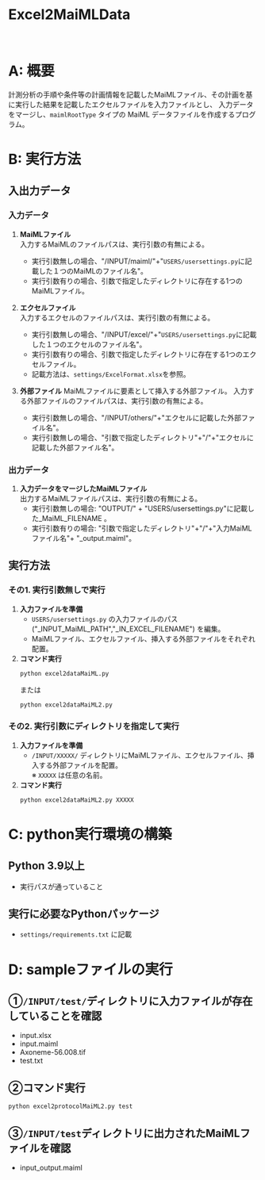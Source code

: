 # Excel2MaiMLData
<br/>

# A: 概要
計測分析の手順や条件等の計画情報を記載したMaiMLファイル、その計画を基に実行した結果を記載したエクセルファイルを入力ファイルとし、
入力データをマージし、`maimlRootType` タイプの MaiML データファイルを作成するプログラム。

# B: 実行方法
## 入出力データ
### 入力データ
1. **MaiMLファイル**  
   入力するMaiMLのファイルパスは、実行引数の有無による。
   - 実行引数無しの場合、"/INPUT/maiml/"+"`USERS/usersettings.py`に記載した１つのMaiMLのファイル名"。
   - 実行引数有りの場合、引数で指定したディレクトリに存在する1つのMaiMLファイル。

2. **エクセルファイル**  
   入力するエクセルのファイルパスは、実行引数の有無による。
   - 実行引数無しの場合、"/INPUT/excel/"+"`USERS/usersettings.py`に記載した１つのエクセルのファイル名"。
   - 実行引数有りの場合、引数で指定したディレクトリに存在する1つのエクセルファイル。
   - 記載方法は、`settings/ExcelFormat.xlsx`を参照。

3. **外部ファイル**
   MaiMLファイルに<insertion>要素として挿入する外部ファイル。
   入力する外部ファイルのファイルパスは、実行引数の有無による。
   - 実行引数無しの場合、"/INPUT/others/"+"エクセルに記載した外部ファイル名"。
   - 実行引数無しの場合、"引数で指定したディレクトリ"+"/"+"エクセルに記載した外部ファイル名"。

### 出力データ
1. **入力データをマージしたMaiMLファイル**  
   出力するMaiMLファイルパスは、実行引数の有無による。
   - 実行引数無しの場合: "OUTPUT/" + "USERS/usersettings.py"に記載した_MaiML_FILENAME 。
   - 実行引数有りの場合: "引数で指定したディレクトリ"+"/"+"入力MaiMLファイル名"+ "_output.maiml"。

## 実行方法
### その1. 実行引数無しで実行
1. **入力ファイルを準備**
   - `USERS/usersettings.py` の入力ファイルのパス ("_INPUT_MaiML_PATH","_IN_EXCEL_FILENAME") を編集。
   - MaiMLファイル、エクセルファイル、挿入する外部ファイルをそれぞれ配置。
2. **コマンド実行**
   ```sh
   python excel2dataMaiML.py
   ```
   または
   ```sh
   python excel2dataMaiML2.py
   ```

### その2. 実行引数にディレクトリを指定して実行
1. **入力ファイルを準備**
   - `/INPUT/XXXXX/` ディレクトリにMaiMLファイル、エクセルファイル、挿入する外部ファイルを配置。  
     ※ `XXXXX` は任意の名前。
2. **コマンド実行**
   ```sh
   python excel2dataMaiML2.py XXXXX
   ```

# C: python実行環境の構築
## Python 3.9以上
- 実行パスが通っていること

## 実行に必要なPythonパッケージ
- `settings/requirements.txt` に記載


# D: sampleファイルの実行
## ①`/INPUT/test/`ディレクトリに入力ファイルが存在していることを確認
- input.xlsx
- input.maiml
- Axoneme-56.008.tif
- test.txt
## ②コマンド実行
   ```sh
   python excel2protocolMaiML2.py test
   ```
## ③`/INPUT/test`ディレクトリに出力されたMaiMLファイルを確認
- input_output.maiml
